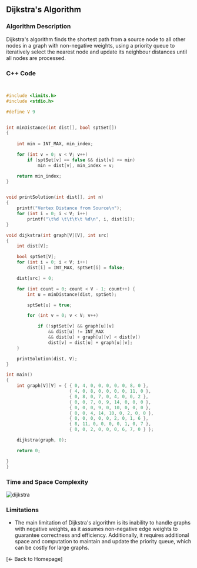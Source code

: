 ## Dijkstra's Algorithm

### Algorithm Description
Dijkstra's algorithm finds the shortest path from a source node to all other nodes in a graph with non-negative weights, using a priority queue to iteratively select the nearest node and update its neighbour distances until all nodes are processed.

### C++ Code

```cpp


#include <limits.h>
#include <stdio.h>

#define V 9


int minDistance(int dist[], bool sptSet[])
{
	
	int min = INT_MAX, min_index;

	for (int v = 0; v < V; v++)
		if (sptSet[v] == false && dist[v] <= min)
			min = dist[v], min_index = v;

	return min_index;
}


void printSolution(int dist[], int n)
{
	printf("Vertex Distance from Source\n");
	for (int i = 0; i < V; i++)
		printf("\t%d \t\t\t\t %d\n", i, dist[i]);
}

void dijkstra(int graph[V][V], int src)
{
	int dist[V];

	bool sptSet[V]; 
	for (int i = 0; i < V; i++)
		dist[i] = INT_MAX, sptSet[i] = false;

	dist[src] = 0;

	for (int count = 0; count < V - 1; count++) {
		int u = minDistance(dist, sptSet);

		sptSet[u] = true;

		for (int v = 0; v < V; v++)

			if (!sptSet[v] && graph[u][v]
				&& dist[u] != INT_MAX
				&& dist[u] + graph[u][v] < dist[v])
				dist[v] = dist[u] + graph[u][v];
	}

	printSolution(dist, V);
}

int main()
{
	int graph[V][V] = { { 0, 4, 0, 0, 0, 0, 0, 8, 0 },
						{ 4, 0, 8, 0, 0, 0, 0, 11, 0 },
						{ 0, 8, 0, 7, 0, 4, 0, 0, 2 },
						{ 0, 0, 7, 0, 9, 14, 0, 0, 0 },
						{ 0, 0, 0, 9, 0, 10, 0, 0, 0 },
						{ 0, 0, 4, 14, 10, 0, 2, 0, 0 },
						{ 0, 0, 0, 0, 0, 2, 0, 1, 6 },
						{ 8, 11, 0, 0, 0, 0, 1, 0, 7 },
						{ 0, 0, 2, 0, 0, 0, 6, 7, 0 } };

	dijkstra(graph, 0);

	return 0;

}
}
```

### Time and Space Complexity
![dijkstra](https://github.com/DEBANSHU007/FoodDelivery.github.io/assets/67229736/802425a9-8199-4f1f-b191-2f68e3c4a000)



### Limitations
* The main limitation of Dijkstra's algorithm is its inability to handle graphs with negative weights, as it assumes non-negative edge weights to guarantee correctness and efficiency. Additionally, it requires additional space and computation to maintain and update the priority queue, which can be costly for large graphs.

[← Back to Homepage]
